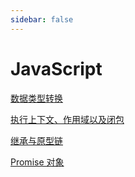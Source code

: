 ```yaml
---
sidebar: false
---
```


# JavaScript

[数据类型转换](./数据类型转换/types.md)

[执行上下文、作用域以及闭包](./执行上下文、作用域以及闭包/execution_context_scope_and_closure.md)

[继承与原型链](./继承与原型链/Inheritance_and_the_prototype_chain.md)

[Promise 对象](./Promise%20对象/promise_object.md)
